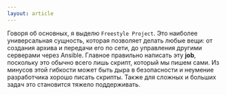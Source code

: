 ```yaml
---
layout: article
---
```

Говоря об основных, я выделю `Freestyle Project`. Это наиболее универсальная сущность, которая позволяет делать любые вещи: от создания архива и передачи его по сети, до управления другими серверами через Ansible. Главное правильно написать эту **job**, поскольку это обычно всего лишь скрипт, который мы пишем сами. Из минусов этой гибкости может быть дыра в безопасности и неумение разработчика хорошо писать скрипты. Также для сложных и больших задач это становится тяжело поддерживать.
